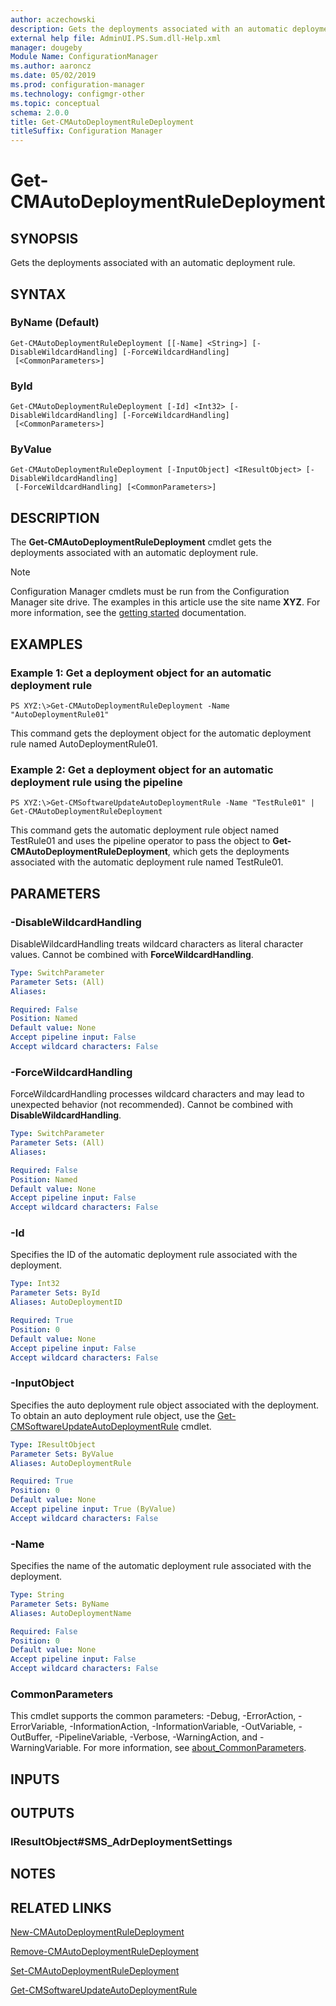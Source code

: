 ```yaml
---
author: aczechowski
description: Gets the deployments associated with an automatic deployment rule.
external help file: AdminUI.PS.Sum.dll-Help.xml
manager: dougeby
Module Name: ConfigurationManager
ms.author: aaroncz
ms.date: 05/02/2019
ms.prod: configuration-manager
ms.technology: configmgr-other
ms.topic: conceptual
schema: 2.0.0
title: Get-CMAutoDeploymentRuleDeployment
titleSuffix: Configuration Manager
---
```


# Get-CMAutoDeploymentRuleDeployment

## SYNOPSIS
Gets the deployments associated with an automatic deployment rule.

## SYNTAX

### ByName (Default)
```
Get-CMAutoDeploymentRuleDeployment [[-Name] <String>] [-DisableWildcardHandling] [-ForceWildcardHandling]
 [<CommonParameters>]
```

### ById
```
Get-CMAutoDeploymentRuleDeployment [-Id] <Int32> [-DisableWildcardHandling] [-ForceWildcardHandling]
 [<CommonParameters>]
```

### ByValue
```
Get-CMAutoDeploymentRuleDeployment [-InputObject] <IResultObject> [-DisableWildcardHandling]
 [-ForceWildcardHandling] [<CommonParameters>]
```

## DESCRIPTION
The **Get-CMAutoDeploymentRuleDeployment** cmdlet gets the deployments associated with an automatic deployment rule.

> [!NOTE]
> Configuration Manager cmdlets must be run from the Configuration Manager site drive.
> The examples in this article use the site name **XYZ**. For more information, see the
> [getting started](/powershell/sccm/overview) documentation.

## EXAMPLES

### Example 1: Get a deployment object for an automatic deployment rule
```
PS XYZ:\>Get-CMAutoDeploymentRuleDeployment -Name "AutoDeploymentRule01"
```

This command gets the deployment object for the automatic deployment rule named AutoDeploymentRule01.

### Example 2: Get a deployment object for an automatic deployment rule using the pipeline
```
PS XYZ:\>Get-CMSoftwareUpdateAutoDeploymentRule -Name "TestRule01" | Get-CMAutoDeploymentRuleDeployment
```

This command gets the automatic deployment rule object named TestRule01 and uses the pipeline operator to pass the object to **Get-CMAutoDeploymentRuleDeployment**, which gets the deployments associated with the automatic deployment rule named TestRule01.

## PARAMETERS

### -DisableWildcardHandling
DisableWildcardHandling treats wildcard characters as literal character values. Cannot be combined with **ForceWildcardHandling**.

```yaml
Type: SwitchParameter
Parameter Sets: (All)
Aliases:

Required: False
Position: Named
Default value: None
Accept pipeline input: False
Accept wildcard characters: False
```

### -ForceWildcardHandling
ForceWildcardHandling processes wildcard characters and may lead to unexpected behavior (not recommended). Cannot be combined with **DisableWildcardHandling**.

```yaml
Type: SwitchParameter
Parameter Sets: (All)
Aliases:

Required: False
Position: Named
Default value: None
Accept pipeline input: False
Accept wildcard characters: False
```

### -Id
Specifies the ID of the automatic deployment rule associated with the deployment.

```yaml
Type: Int32
Parameter Sets: ById
Aliases: AutoDeploymentID

Required: True
Position: 0
Default value: None
Accept pipeline input: False
Accept wildcard characters: False
```

### -InputObject
Specifies the auto deployment rule object associated with the deployment.
To obtain an auto deployment rule object, use the [Get-CMSoftwareUpdateAutoDeploymentRule](Get-CMSoftwareUpdateAutoDeploymentRule.md) cmdlet.

```yaml
Type: IResultObject
Parameter Sets: ByValue
Aliases: AutoDeploymentRule

Required: True
Position: 0
Default value: None
Accept pipeline input: True (ByValue)
Accept wildcard characters: False
```

### -Name
Specifies the name of the automatic deployment rule associated with the deployment.

```yaml
Type: String
Parameter Sets: ByName
Aliases: AutoDeploymentName

Required: False
Position: 0
Default value: None
Accept pipeline input: False
Accept wildcard characters: False
```

### CommonParameters
This cmdlet supports the common parameters: -Debug, -ErrorAction, -ErrorVariable, -InformationAction, -InformationVariable, -OutVariable, -OutBuffer, -PipelineVariable, -Verbose, -WarningAction, and -WarningVariable. For more information, see [about_CommonParameters](http://go.microsoft.com/fwlink/?LinkID=113216).

## INPUTS

## OUTPUTS

### IResultObject#SMS_AdrDeploymentSettings

## NOTES

## RELATED LINKS

[New-CMAutoDeploymentRuleDeployment](New-CMAutoDeploymentRuleDeployment.md)

[Remove-CMAutoDeploymentRuleDeployment](Remove-CMAutoDeploymentRuleDeployment.md)

[Set-CMAutoDeploymentRuleDeployment](Set-CMAutoDeploymentRuleDeployment.md)

[Get-CMSoftwareUpdateAutoDeploymentRule](Get-CMSoftwareUpdateAutoDeploymentRule.md)
